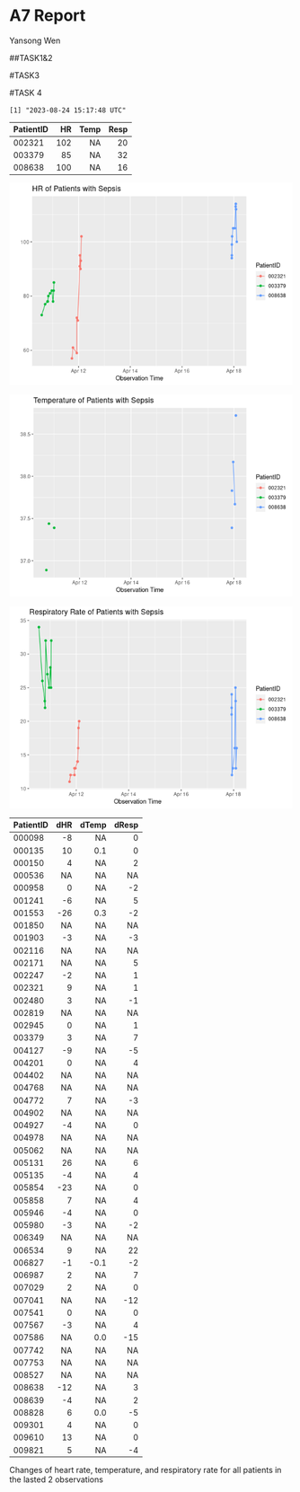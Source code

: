 # A7 Report
Yansong Wen

\##TASK1&2

\#TASK3

\#TASK 4

    [1] "2023-08-24 15:17:48 UTC"

| PatientID |  HR | Temp | Resp |
|:----------|----:|-----:|-----:|
| 002321    | 102 |   NA |   20 |
| 003379    |  85 |   NA |   32 |
| 008638    | 100 |   NA |   16 |

![](README_files/figure-commonmark/unnamed-chunk-4-1.png)

![](README_files/figure-commonmark/unnamed-chunk-4-2.png)

![](README_files/figure-commonmark/unnamed-chunk-4-3.png)

| PatientID | dHR | dTemp | dResp |
|:----------|----:|------:|------:|
| 000098    |  -8 |    NA |     0 |
| 000135    |  10 |   0.1 |     0 |
| 000150    |   4 |    NA |     2 |
| 000536    |  NA |    NA |    NA |
| 000958    |   0 |    NA |    -2 |
| 001241    |  -6 |    NA |     5 |
| 001553    | -26 |   0.3 |    -2 |
| 001850    |  NA |    NA |    NA |
| 001903    |  -3 |    NA |    -3 |
| 002116    |  NA |    NA |    NA |
| 002171    |  NA |    NA |     5 |
| 002247    |  -2 |    NA |     1 |
| 002321    |   9 |    NA |     1 |
| 002480    |   3 |    NA |    -1 |
| 002819    |  NA |    NA |    NA |
| 002945    |   0 |    NA |     1 |
| 003379    |   3 |    NA |     7 |
| 004127    |  -9 |    NA |    -5 |
| 004201    |   0 |    NA |     4 |
| 004402    |  NA |    NA |    NA |
| 004768    |  NA |    NA |    NA |
| 004772    |   7 |    NA |    -3 |
| 004902    |  NA |    NA |    NA |
| 004927    |  -4 |    NA |     0 |
| 004978    |  NA |    NA |    NA |
| 005062    |  NA |    NA |    NA |
| 005131    |  26 |    NA |     6 |
| 005135    |  -4 |    NA |     4 |
| 005854    | -23 |    NA |     0 |
| 005858    |   7 |    NA |     4 |
| 005946    |  -4 |    NA |     0 |
| 005980    |  -3 |    NA |    -2 |
| 006349    |  NA |    NA |    NA |
| 006534    |   9 |    NA |    22 |
| 006827    |  -1 |  -0.1 |    -2 |
| 006987    |   2 |    NA |     7 |
| 007029    |   2 |    NA |     0 |
| 007041    |  NA |    NA |   -12 |
| 007541    |   0 |    NA |     0 |
| 007567    |  -3 |    NA |     4 |
| 007586    |  NA |   0.0 |   -15 |
| 007742    |  NA |    NA |    NA |
| 007753    |  NA |    NA |    NA |
| 008527    |  NA |    NA |    NA |
| 008638    | -12 |    NA |     3 |
| 008639    |  -4 |    NA |     2 |
| 008828    |   6 |   0.0 |    -5 |
| 009301    |   4 |    NA |     0 |
| 009610    |  13 |    NA |     0 |
| 009821    |   5 |    NA |    -4 |

Changes of heart rate, temperature, and respiratory rate for all
patients in the lasted 2 observations
